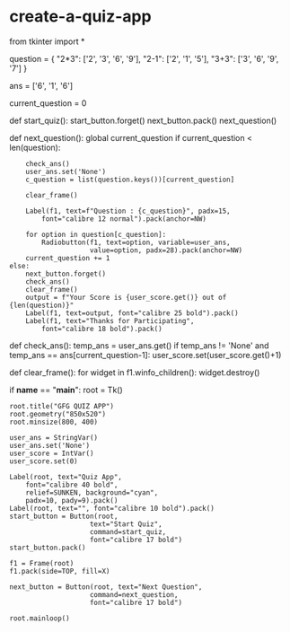 # create-a-quiz-app
from tkinter import *


question = {
	"2*3": ['2', '3', '6', '9'],
	"2-1": ['2', '1', '5'],
	"3+3": ['3', '6', '9', '7']
}

ans = ['6', '1', '6']

current_question = 0


def start_quiz():
	start_button.forget()
	next_button.pack()
	next_question()


def next_question():
	global current_question
	if current_question < len(question):
	
		check_ans()
		user_ans.set('None')
		c_question = list(question.keys())[current_question]
	
		clear_frame()
		
		Label(f1, text=f"Question : {c_question}", padx=15,
			font="calibre 12 normal").pack(anchor=NW)
		
		for option in question[c_question]:
			Radiobutton(f1, text=option, variable=user_ans,
						value=option, padx=28).pack(anchor=NW)
		current_question += 1
	else:
		next_button.forget()
		check_ans()
		clear_frame()
		output = f"Your Score is {user_score.get()} out of {len(question)}"
		Label(f1, text=output, font="calibre 25 bold").pack()
		Label(f1, text="Thanks for Participating",
			font="calibre 18 bold").pack()


def check_ans():
	temp_ans = user_ans.get()
	if temp_ans != 'None' and temp_ans == ans[current_question-1]:
		user_score.set(user_score.get()+1)


def clear_frame():
	for widget in f1.winfo_children():
		widget.destroy()


if __name__ == "__main__":
	root = Tk()
	
	root.title("GFG QUIZ APP")
	root.geometry("850x520")
	root.minsize(800, 400)

	user_ans = StringVar()
	user_ans.set('None')
	user_score = IntVar()
	user_score.set(0)

	Label(root, text="Quiz App",
		font="calibre 40 bold",
		relief=SUNKEN, background="cyan",
		padx=10, pady=9).pack()
	Label(root, text="", font="calibre 10 bold").pack()
	start_button = Button(root,
						text="Start Quiz",
						command=start_quiz,
						font="calibre 17 bold")
	start_button.pack()

	f1 = Frame(root)
	f1.pack(side=TOP, fill=X)

	next_button = Button(root, text="Next Question",
						command=next_question,
						font="calibre 17 bold")

	root.mainloop()

